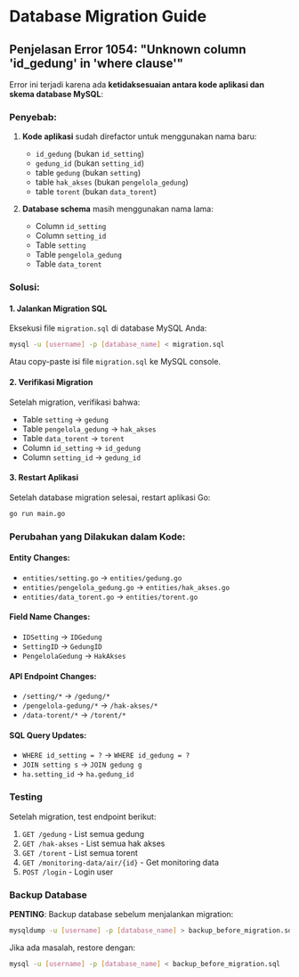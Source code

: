 # Database Migration Guide

## Penjelasan Error 1054: "Unknown column 'id_gedung' in 'where clause'"

Error ini terjadi karena ada **ketidaksesuaian antara kode aplikasi dan skema database MySQL**:

### Penyebab:
1. **Kode aplikasi** sudah direfactor untuk menggunakan nama baru:
   - `id_gedung` (bukan `id_setting`)
   - `gedung_id` (bukan `setting_id`)
   - table `gedung` (bukan `setting`)
   - table `hak_akses` (bukan `pengelola_gedung`)
   - table `torent` (bukan `data_torent`)

2. **Database schema** masih menggunakan nama lama:
   - Column `id_setting` 
   - Column `setting_id`
   - Table `setting`
   - Table `pengelola_gedung`
   - Table `data_torent`

### Solusi:

#### 1. Jalankan Migration SQL
Eksekusi file `migration.sql` di database MySQL Anda:

```bash
mysql -u [username] -p [database_name] < migration.sql
```

Atau copy-paste isi file `migration.sql` ke MySQL console.

#### 2. Verifikasi Migration
Setelah migration, verifikasi bahwa:
- Table `setting` → `gedung`
- Table `pengelola_gedung` → `hak_akses` 
- Table `data_torent` → `torent`
- Column `id_setting` → `id_gedung`
- Column `setting_id` → `gedung_id`

#### 3. Restart Aplikasi
Setelah database migration selesai, restart aplikasi Go:

```bash
go run main.go
```

### Perubahan yang Dilakukan dalam Kode:

#### Entity Changes:
- `entities/setting.go` → `entities/gedung.go`
- `entities/pengelola_gedung.go` → `entities/hak_akses.go`
- `entities/data_torent.go` → `entities/torent.go`

#### Field Name Changes:
- `IDSetting` → `IDGedung`
- `SettingID` → `GedungID`
- `PengelolaGedung` → `HakAkses`

#### API Endpoint Changes:
- `/setting/*` → `/gedung/*`
- `/pengelola-gedung/*` → `/hak-akses/*`
- `/data-torent/*` → `/torent/*`

#### SQL Query Updates:
- `WHERE id_setting = ?` → `WHERE id_gedung = ?`
- `JOIN setting s` → `JOIN gedung g`
- `ha.setting_id` → `ha.gedung_id`

### Testing
Setelah migration, test endpoint berikut:
1. `GET /gedung` - List semua gedung
2. `GET /hak-akses` - List semua hak akses
3. `GET /torent` - List semua torent
4. `GET /monitoring-data/air/{id}` - Get monitoring data
5. `POST /login` - Login user

### Backup Database
**PENTING**: Backup database sebelum menjalankan migration:

```bash
mysqldump -u [username] -p [database_name] > backup_before_migration.sql
```

Jika ada masalah, restore dengan:

```bash
mysql -u [username] -p [database_name] < backup_before_migration.sql
```
